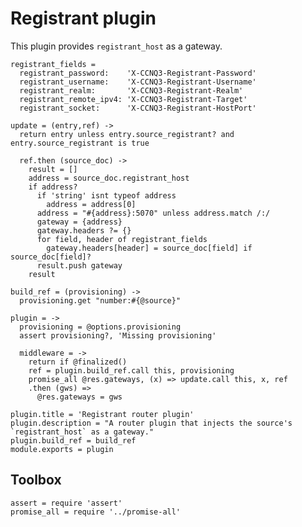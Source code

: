 Registrant plugin
=================

This plugin provides `registrant_host` as a gateway.

    registrant_fields =
      registrant_password:    'X-CCNQ3-Registrant-Password'
      registrant_username:    'X-CCNQ3-Registrant-Username'
      registrant_realm:       'X-CCNQ3-Registrant-Realm'
      registrant_remote_ipv4: 'X-CCNQ3-Registrant-Target'
      registrant_socket:      'X-CCNQ3-Registrant-HostPort'

    update = (entry,ref) ->
      return entry unless entry.source_registrant? and entry.source_registrant is true

      ref.then (source_doc) ->
        result = []
        address = source_doc.registrant_host
        if address?
          if 'string' isnt typeof address
            address = address[0]
          address = "#{address}:5070" unless address.match /:/
          gateway = {address}
          gateway.headers ?= {}
          for field, header of registrant_fields
            gateway.headers[header] = source_doc[field] if source_doc[field]?
          result.push gateway
        result

    build_ref = (provisioning) ->
      provisioning.get "number:#{@source}"

    plugin = ->
      provisioning = @options.provisioning
      assert provisioning?, 'Missing provisioning'

      middleware = ->
        return if @finalized()
        ref = plugin.build_ref.call this, provisioning
        promise_all @res.gateways, (x) => update.call this, x, ref
        .then (gws) =>
          @res.gateways = gws

    plugin.title = 'Registrant router plugin'
    plugin.description = "A router plugin that injects the source's `registrant_host` as a gateway."
    plugin.build_ref = build_ref
    module.exports = plugin

Toolbox
-------

    assert = require 'assert'
    promise_all = require '../promise-all'
